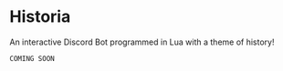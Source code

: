 # Historia
An interactive Discord Bot programmed in Lua with a theme of history!

```
COMING SOON

```

